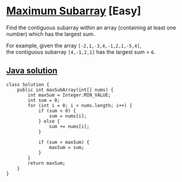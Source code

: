 # [Maximum Subarray](https://leetcode.com/problems/maximum-subarray/description/) [Easy]
Find the contiguous subarray within an array (containing at least one number) which has the largest sum.

For example, given the array `[-2,1,-3,4,-1,2,1,-5,4]`,  
the contiguous subarray `[4,-1,2,1]` has the largest sum = `6`.

## [Java solution](https://leetcode.com/submissions/detail/147942863/)
```
class Solution {
    public int maxSubArray(int[] nums) {
        int maxSum = Integer.MIN_VALUE;
        int sum = 0;
        for (int i = 0; i < nums.length; i++) {
            if (sum < 0) {
                sum = nums[i];
            } else {
                sum += nums[i];
            }
            
            if (sum > maxSum) {
                maxSum = sum;
            }
        }
        return maxSum;
    }
}
```
